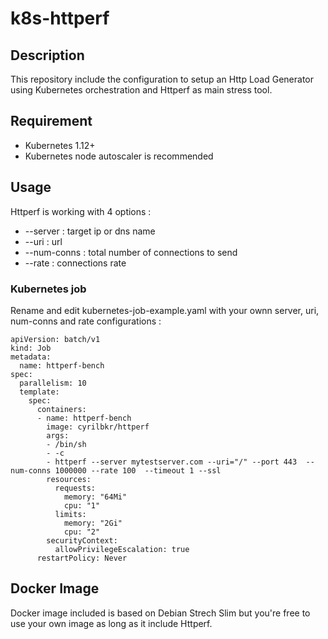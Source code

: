 # k8s-httperf

## Description 

This repository include the configuration to setup an Http Load Generator using Kubernetes orchestration and Httperf as main stress tool. 


## Requirement 

* Kubernetes 1.12+ 
* Kubernetes node autoscaler is recommended 

## Usage

Httperf is working with 4  options : 
* --server : target ip or dns name 
* --uri : url 
* --num-conns : total number of connections to send 
* --rate : connections rate 

### Kubernetes job 

Rename and edit kubernetes-job-example.yaml with your ownn   server, uri, num-conns and rate configurations : 

````
apiVersion: batch/v1
kind: Job
metadata:
  name: httperf-bench
spec:
  parallelism: 10
  template:
    spec:
      containers:
      - name: httperf-bench
        image: cyrilbkr/httperf
        args:
        - /bin/sh
        - -c
        - httperf --server mytestserver.com --uri="/" --port 443  --num-conns 1000000 --rate 100  --timeout 1 --ssl
        resources:
          requests:
            memory: "64Mi"
            cpu: "1"
          limits:
            memory: "2Gi"
            cpu: "2"
        securityContext:
          allowPrivilegeEscalation: true
      restartPolicy: Never
````


## Docker Image

Docker image included is based on Debian Strech Slim but you're free to use your own image as long as it include Httperf. 
